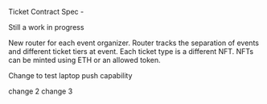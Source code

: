 Ticket Contract Spec - 

Still a work in progress

New router for each event organizer. Router tracks the separation of events and different ticket tiers at event. Each ticket type is a different NFT.
NFTs can be minted using ETH or an allowed token.

Change to test laptop push capability

change 2
 change 3